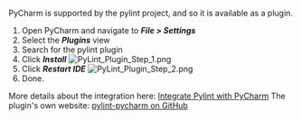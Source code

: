 PyCharm is supported by the pylint project, and so it is available as a plugin.

1. Open PyCharm and navigate to _**File > Settings**_
1. Select the _**Plugins**_ view
1. Search for the pylint plugin
1. Click _**Install**_
![PyLint_Plugin_Step_1.png](/.attachments/PyLint_Plugin_Step_1-10b1d6cb-d2e9-4431-bf68-651857130806.png)
1. Click _**Restart IDE**_
![PyLint_Plugin_Step_2.png](/.attachments/PyLint_Plugin_Step_2-bce383c7-a298-4a27-b116-749aef9ba348.png)
1. Done.

More details about the integration here: [Integrate Pylint with PyCharm](https://pylint.readthedocs.io/en/latest/user_guide/ide-integration.html#pylint-in-pycharm)
The plugin's own website: [pylint-pycharm on GitHub](https://github.com/leinardi/pylint-pycharm/blob/master/README.md)
